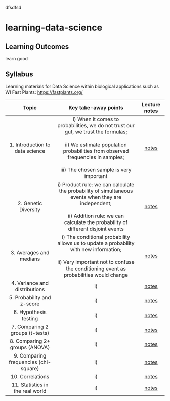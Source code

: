 dfsdfsd
# learning-data-science

## Learning Outcomes
learn good

## Syllabus
Learning materials for Data Science within biological applications such as WI Fast Plants: https://fastplants.org/

| Topic | Key take-away points | Lecture notes |
| :---:   | :---: | :---:       |
| 1. Introduction to data science | i) When it comes to probabilities, we do not trust our gut, we trust the formulas; <br> <br>  ii) We estimate population probabilities from observed frequencies in samples; <br> <br> iii) The chosen sample is very important | [notes](/pages/introduction.md) | 
| 2. Genetic Diversity | i) Product rule: we can calculate the probability of simultaneous events when they are independent; <br> <br> ii) Addition rule: we can calculate the probability of different disjoint events  |  [notes](https://benrushscience.github.io/learning-data-science/pages/genetic-diversity.html) | 
| 3. Averages and medians | i) The conditional probability allows us to update a probability with new information; <br> <br> ii) Very important not to confuse the conditioning event as probabilities would change  |  [notes](https://benrushscience.github.io/learning-data-science/pages/averages-and-median.md) |
| 4. Variance and distributions | i)   |  [notes](https://crsl4.github.io/forensic-stat//lecture-notes/3updating-probs.html) |
| 5. Probability and z-score | i)   |  [notes](https://crsl4.github.io/forensic-stat//lecture-notes/3updating-probs.html) |
| 6. Hypothesis testing | i)   |  [notes](https://crsl4.github.io/forensic-stat//lecture-notes/3updating-probs.html) |
| 7. Comparing 2 groups (t-tests) | i)   |  [notes](https://crsl4.github.io/forensic-stat//lecture-notes/3updating-probs.html) |
| 8. Comparing 2+ groups (ANOVA) | i)   |  [notes](https://crsl4.github.io/forensic-stat//lecture-notes/3updating-probs.html) |
| 9. Comparing frequencies (chi-square) | i)   |  [notes](https://crsl4.github.io/forensic-stat//lecture-notes/3updating-probs.html) |
| 10. Correlations | i)   |  [notes](https://crsl4.github.io/forensic-stat//lecture-notes/3updating-probs.html) |
| 11. Statistics in the real world | i)   |  [notes](https://crsl4.github.io/forensic-stat//lecture-notes/3updating-probs.html) |
